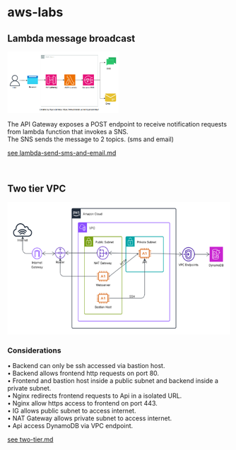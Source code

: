 # aws-labs

## Lambda message broadcast
<img src="lambda-send-sms-and-email/architecture.png" width="50%">

The API Gateway exposes a POST endpoint to receive notification requests from lambda function that invokes a SNS.  
The SNS sends the message to 2 topics. (sms and email)  

[see lambda-send-sms-and-email.md](lambda-send-sms-and-email/readme.md)

<br />

## Two tier VPC
<img src="two-tier/simple/image.png" height="300" />

### Considerations
• Backend can only be ssh accessed via bastion host.  
• Backend allows frontend http requests on port 80.  
• Frontend and bastion host inside a public subnet and backend inside a private subnet.  
• Nginx redirects frontend requests to Api in a isolated URL.  
• Nginx allow https access to frontend on port 443.  
• IG allows public subnet to access internet.  
• NAT Gateway allows private subnet to access internet.  
• Api access DynamoDB via VPC endpoint.  

[see two-tier.md](two-tier/simple/readme.md)
